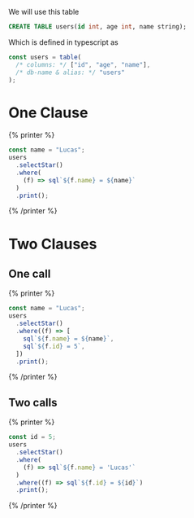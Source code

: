 We will use this table

```sql
CREATE TABLE users(id int, age int, name string);
```

Which is defined in typescript as

```ts
const users = table(
  /* columns: */ ["id", "age", "name"],
  /* db-name & alias: */ "users"
);
```

# One Clause

{% printer %}

```ts
const name = "Lucas";
users
  .selectStar()
  .where(
    (f) => sql`${f.name} = ${name}`
  )
  .print();
```

{% /printer %}

# Two Clauses

## One call

{% printer %}

```ts
const name = "Lucas";
users
  .selectStar()
  .where((f) => [
    sql`${f.name} = ${name}`,
    sql`${f.id} = 5`,
  ])
  .print();
```

{% /printer %}

## Two calls

{% printer %}

```ts
const id = 5;
users
  .selectStar()
  .where(
    (f) => sql`${f.name} = 'Lucas'`
  )
  .where((f) => sql`${f.id} = ${id}`)
  .print();
```

{% /printer %}
